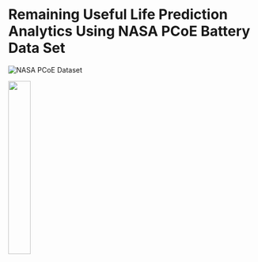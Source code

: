 # Remaining Useful Life Prediction Analytics Using NASA PCoE Battery Data Set


![NASA PCoE Dataset](https://user-images.githubusercontent.com/88306533/128735382-30fec59a-fcb7-4763-9f89-46c658035fa5.png)

<img src="https://user-images.githubusercontent.com/88306533/128735382-30fec59a-fcb7-4763-9f89-46c658035fa5.png" width="30%" height="30%" ></img>



